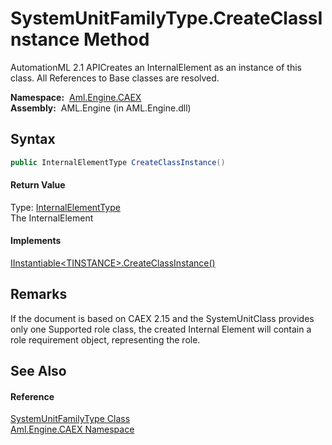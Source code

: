 SystemUnitFamilyType.CreateClassInstance Method
===============================================
AutomationML 2.1 APICreates an InternalElement as an instance of this class. All References to Base classes are resolved.

  **Namespace:**  [Aml.Engine.CAEX][1]  
  **Assembly:**  AML.Engine (in AML.Engine.dll)

Syntax
------

```csharp
public InternalElementType CreateClassInstance()
```

#### Return Value
Type: [InternalElementType][2]  
The InternalElement
#### Implements
[IInstantiable&lt;TINSTANCE>.CreateClassInstance()][3]  


Remarks
-------
 If the document is based on CAEX 2.15 and the SystemUnitClass provides only one Supported role class, the created Internal Element will contain a role requirement object, representing the role. 

See Also
--------

#### Reference
[SystemUnitFamilyType Class][4]  
[Aml.Engine.CAEX Namespace][1]  

[1]: ../README.md
[2]: ../InternalElementType/README.md
[3]: ../IInstantiable_1/CreateClassInstance.md
[4]: README.md
[5]: https://www.automationml.org
[6]: ../../icons/logoShade.png